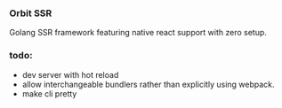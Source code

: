 ### Orbit SSR
Golang SSR framework featuring native react support with zero setup.


### todo:
- dev server with hot reload
- allow interchangeable bundlers rather than explicitly using webpack.
- make cli pretty
